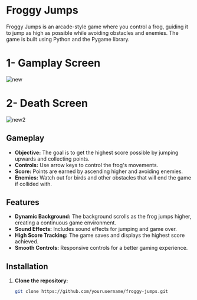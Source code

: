 # Froggy Jumps

Froggy Jumps is an arcade-style game where you control a frog, guiding it to jump as high as possible while avoiding obstacles and enemies. The game is built using Python and the Pygame library.

# 1- Gamplay Screen 
![new](https://github.com/user-attachments/assets/41a11c74-859b-4fec-8517-652f324c9f76)

# 2- Death Screen
![new2](https://github.com/user-attachments/assets/019843ce-0213-4fc0-b416-8c59fa1c5251)



## Gameplay

- **Objective:** The goal is to get the highest score possible by jumping upwards and collecting points.
- **Controls:** Use arrow keys to control the frog's movements.
- **Score:** Points are earned by ascending higher and avoiding enemies.
- **Enemies:** Watch out for birds and other obstacles that will end the game if collided with.

## Features

- **Dynamic Background:** The background scrolls as the frog jumps higher, creating a continuous game environment.
- **Sound Effects:** Includes sound effects for jumping and game over.
- **High Score Tracking:** The game saves and displays the highest score achieved.
- **Smooth Controls:** Responsive controls for a better gaming experience.

## Installation

1. **Clone the repository:**
   ```bash
   git clone https://github.com/yourusername/froggy-jumps.git
